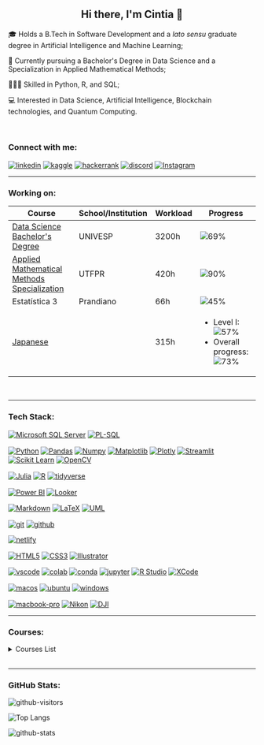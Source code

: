 <h2 align="center">Hi there, I'm Cintia 👋</h2>

🎓 Holds a B.Tech in Software Development and a *lato sensu* graduate degree in Artificial Intelligence and Machine Learning;

🌱 Currently pursuing a Bachelor's Degree in Data Science and a Specialization in Applied Mathematical Methods;

👩🏻‍💻 Skilled in Python, R, and SQL;

💻 Interested in Data Science, Artificial Intelligence, Blockchain technologies, and Quantum Computing.

<br>



<h3 align="left">Connect with me:</h3>
<p align="left">
<a href="https://www.linkedin.com/in/cintiashinoda" target="blank"><img align="center" src="https://img.shields.io/badge/LinkedIn-0077B5?style=for-the-badge&logo=linkedin&logoColor=white)" alt="linkedin"/></a>
<a href="https://www.kaggle.com/shinoda" target="blank"><img align="center" src="https://img.shields.io/badge/Kaggle-20BEFF?style=for-the-badge&logo=Kaggle&logoColor=white" alt="kaggle"/></a>
<a href="https://www.hackerrank.com/cintia_shinoda" target="blank"><img align="center" src="https://img.shields.io/badge/-Hackerrank-2EC866?style=for-the-badge&logo=HackerRank&logoColor=white" alt="hackerrank"/></a>
<a href="https://discordapp.com/users/695424145944739982" target="blank"><img align="center" src="https://img.shields.io/badge/Discord-5865F2?logo=discord&logoColor=fff&style=for-the-badge" alt="discord"></a>
<a href="https://www.instagram.com/cintia.shinoda/" target="blank"><img align="center" src="https://img.shields.io/badge/Instagram-E4405F?style=for-the-badge&logo=instagram&logoColor=white" alt="Instagram"/></a>
<!-- <a href="https://substack.com/@cintiashinoda"target="blank"><img align="center" src="https://img.shields.io/badge/Substack-FF6719?logo=substack&logoColor=fff&style=for-the-badge" alt="Substack"/></a> -->
<!-- <a href="https://medium.com/@cintia.shinoda" target="blank"><img align="center" src="https://img.shields.io/badge/Medium-12100E?style=for-the-badge&logo=medium&logoColor=white" alt="medium"/></a> -->
<br>

-----



<h3 align="left">Working on:</h3>

| Course | School/Institution | Workload | Progress |
|--------|--------------------|----------|----------|
| [Data Science Bachelor's Degree](https://github.com/cintia-shinoda/univesp) | UNIVESP | 3200h | ![69%](https://geps.dev/progress/69) |
| [Applied Mathematical Methods Specialization](https://github.com/cintia-shinoda/utfpr_emma) | UTFPR | 420h | ![90%](https://geps.dev/progress/90) |
| Estatística 3 | Prandiano | 66h | ![45%](https://geps.dev/progress/45) |
| [Japanese](https://github.com/cintia-shinoda/nihongo) |  | 315h | <ul><li>Level I: ![57%](https://geps.dev/progress/57)</li><li>Overall progress: ![73%](https://geps.dev/progress/73)</li></ul> |

<!-- | Geociências | IBGE |  | ![0%](https://geps.dev/progress/0) | -->
<!-- | $\LaTeX$ | SBM |  | ![0%](https://geps.dev/progress/0) | -->
<!-- | Praxis | Prandiano | 35h | ![3%](https://geps.dev/progress/3) | -->

<!-- | Mercado Financeiro Brasileiro | PUC-Rio | 19h | ![11%](https://geps.dev/progress/11) | -->



<!-- | Curso de Pilotagem de Drones |  |  | ![16%](https://geps.dev/progress/16) | -->

<!-- | Photography |  |  | ![0%](https://geps.dev/progress/0) | -->

<!-- | Data Scientist | DSA | 560h | ![0%](https://geps.dev/progress/0) | -->

<!-- | Manim |  |  | ![0%](https://geps.dev/progress/0) |  -->

<!-- | Supervised Machine Learning: Regression and Classification | Stanford University | 15h | ![0%](https://geps.dev/progress/0) | -->



<!-- |  | UFSC |  | ![0%](https://geps.dev/progress/0) | -->

<!-- |  | Santa Fe Institute |  | ![0%](https://geps.dev/progress/0) | -->

<!-- | Build Python Web Apps with Django | Codecademy | 13h | ![10%](https://geps.dev/progress/10) | -->

<!-- | Back-End Engineer | Codecademy | 100h | ![0%](https://geps.dev/progress/0) |

| Associate Data Scientist in Python | DataCamp | 86h | ![0%](https://geps.dev/progress/0) | -->

<!-- | [Kanji](https://github.com/cintia-shinoda/kanji_basico) | Aliança Cultural Brasil-Japão | 200h | <ul><li>Level 4: ![89%](https://geps.dev/progress/89)</li><li>Overall progress: ![75%](https://geps.dev/progress/75)</li></ul>| -->

<!-- |  | edX |  | ![0%](https://geps.dev/progress/0) | -->

<!--  
| Learn the Command Line | Codecademy | 4h | ![0%](https://geps.dev/progress/0) | -->

<!--
| Trilha Data Science & Machine Learning | Asimov Academy | 60h | ![6%](https://progress-bar.dev/6) |

| Google Data Analytics Professional Certificate | Google |  | ![0%](https://progress-bar.dev/0) |

| Become an AI Developer Code-Along Series | DataCamp | ~30h | ![0%](https://progress-bar.dev/0) |
-->

<br>

-----


<!-- 
<h3 align="left">Certifications:</h3>

| Certification | School/Institution |
|:--------|:--------------------|
| TOEFL ITP (Test of English as a Foreign Language) | ETS (Educational Testing Service) |

<br>

--- -->



<!--
<a href="" target="blank"><img align="center" src="" alt=""/></a>
-->

<h3 align="left">Tech Stack:</h3>

<!-- Databases -->
<p>
<a href="https://www.microsoft.com/en-us/sql-server" target="blank"><img align="center" src="https://img.shields.io/badge/Microsoft%20SQL%20Server-CC2927?style=for-the-badge&logo=microsoft%20sql%20server&logoColor=white" alt="Microsoft SQL Server"/></a>
<a href="https://www.oracle.com/database/sqldeveloper/" target="blank"><img align="center" src="https://img.shields.io/badge/PLSQL-F80000?style=for-the-badge&logo=oracle&logoColor=black" alt="PL-SQL"/></a>
<a href="" target="blank"><img align="center" src="" alt=""/></a>
<!-- <a href="https://www.mongodb.com/" target="blank"><img align="center" src="https://img.shields.io/badge/MongoDB-47A248?logo=mongodb&logoColor=fff&style=for-the-badge" alt="MongoDB"/></a> -->
<!-- <a href="https://neo4j.com/" target="blank"><img align="center" src="https://img.shields.io/badge/Neo4j-018bff?style=for-the-badge&logo=neo4j&logoColor=white" alt="neo4j"/></a>
<a href="https://graphql.org/" target="blank"><img align="center" src="https://img.shields.io/badge/GraphQL-E10098?logo=graphql&logoColor=fff&style=for-the-badge" alt="GraphQL"/></a>
<a href="https://duckdb.org/" target="blank"><img align="center" src="https://img.shields.io/badge/DuckDB-FFF000?logo=duckdb&logoColor=000&style=for-the-badge" alt="DuckDB"/></a>
<a href="https://www.postgresql.org/" target="blank"><img align="center" src="https://img.shields.io/badge/PostgreSQL-4169E1?logo=postgresql&logoColor=fff&style=for-the-badge" alt="PostgreSQL"/></a> -->


<!-- AI / LLM -->
<!-- <p>
<a href="https://openai.com/index/chatgpt/" target="blank"><img align="center" src="https://img.shields.io/badge/ChatGPT-74aa9c?style=for-the-badge&logo=openai&logoColor=white" alt="ChatGPT"/></a>
<a href="https://github.com/features/copilot" target="blank"><img align="center" src="https://img.shields.io/badge/github%20copilot-000000?style=for-the-badge&logo=githubcopilot&logoColor=white" alt="GitHub Copilot"/></a>
<a href="https://deepmind.google/technologies/gemini/" target="blank"><img align="center" src="https://img.shields.io/badge/Google%20Gemini-8E75B2?style=for-the-badge&logo=googlegemini&logoColor=white" alt="Google Gemini"/></a>
<a href="https://huggingface.co/" target="blank"><img align="center" src="https://img.shields.io/badge/-HuggingFace-FDEE21?style=for-the-badge&logo=HuggingFace&logoColor=black" alt="Hugging Face"/></a>
<a href="https://www.langchain.com/" target="blank"><img align="center" src="https://img.shields.io/badge/langchain-1C3C3C?style=for-the-badge&logo=langchain&logoColor=white" alt="LangChain"/></a>


<!-- Python -->
<p>
<a href="https://www.python.org/" target="blank"><img align="center" src="https://img.shields.io/badge/Python-FFD43B?style=for-the-badge&logo=python&logoColor=blue" alt="Python"/></a>
<a href="https://pandas.pydata.org/" target="blank"><img align="center" src="https://img.shields.io/badge/Pandas-2C2D72?style=for-the-badge&logo=pandas&logoColor=white" alt="Pandas"/></a>
<a href="https://numpy.org/" target="blank"><img align="center" src="https://img.shields.io/badge/Numpy-777BB4?style=for-the-badge&logo=numpy&logoColor=white" alt="Numpy"/></a>
<a href="https://matplotlib.org/" target="blank"><img align="center" src="https://img.shields.io/badge/Matplotlib-%23ffffff.svg?style=for-the-badge&logo=Matplotlib&logoColor=black" alt="Matplotlib"/></a>
<a href="https://plotly.com/python/" target="blank"><img align="center" src="https://img.shields.io/badge/Plotly-%233F4F75.svg?style=for-the-badge&logo=plotly&logoColor=white"alt="Plotly"/></a>
<a href="https://streamlit.io/" target="blank"><img align="center" src="https://img.shields.io/badge/Streamlit-FF4B4B?style=for-the-badge&logo=Streamlit&logoColor=white" alt="Streamlit"/></a>
<a href="https://scikit-learn.org/" target="blank"><img align="center" src="https://img.shields.io/badge/scikit_learn-F7931E?style=for-the-badge&logo=scikit-learn&logoColor=white" alt="Scikit Learn"/></a>
<a href="https://opencv.org/" target="blank"><img align="center" src="https://img.shields.io/badge/OpenCV-27338e?style=for-the-badge&logo=OpenCV&logoColor=white" alt="OpenCV"/></a>
<!-- <a href="https://www.djangoproject.com/"><img align="center" src="https://img.shields.io/badge/Django-092E20.svg?style=for-the-badge&logo=Django&logoColor=white" alt="Django"/></a> -->


<!-- Quantum -->
<!-- <p>
<a href="https://www.ibm.com/quantum/qiskit" target="blank"><img align="center" src="https://img.shields.io/badge/Qiskit-6929C4?logo=qiskit&logoColor=fff&style=for-the-badge" alt="Qiskit"/></a> -->


<!--  -->
<!-- <a href="" target="blank"><img align="center" src="" alt="Matlab"/></a> -->
<p>
<a href="https://julialang.org" target="blank"><img align="center" src="https://img.shields.io/badge/Julia-9558B2.svg?style=for-the-badge&logo=Julia&logoColor=white" alt="Julia"/></a>
<a href="https://www.r-project.org/" target="blank"><img align="center" src="https://img.shields.io/badge/R-276DC3?style=for-the-badge&logo=r&logoColor=white" alt="R"/></a>
<a href="https://www.tidyverse.org/" target="blank"><img align="center" src="https://img.shields.io/badge/Tidyverse-1A162D.svg?style=for-the-badge&logo=Tidyverse&logoColor=white" alt="tidyverse"/></a>


<!-- Spatial Software / Geo -->
<!-- <p>
<a href="https://qgis.org/" target="blank"><img align="center" src="https://img.shields.io/badge/Qgis-589632.svg?style=for-the-badge&logo=Qgis&logoColor=white" alt="QGIS"/></a> -->


<!-- Data Viz -->
<p>
<a href="https://www.microsoft.com/power-platform/products/power-bi" target="blank"><img align="center" src="https://img.shields.io/badge/PowerBI-F2C811?style=for-the-badge&logo=Power%20BI&logoColor=white" alt="Power BI"/></a>
<a href="https://lookerstudio.google.com/" target="blank"><img align="center" src="https://img.shields.io/badge/Looker-4285F4.svg?style=for-the-badge&logo=Looker&logoColor=white" alt="Looker"/></a>


<!-- Mobile -->
<!-- <p>
<a href="https://dart.dev/" target="blank"><img align="center" src="https://img.shields.io/badge/Dart-0175C2?logo=dart&logoColor=fff&style=for-the-badge" alt="Dart"/></a>
<a href="https://flutter.dev/" target="blank"><img align="center" src="https://img.shields.io/badge/Flutter-02569B?logo=flutter&logoColor=fff&style=for-the-badge" alt="Flutter"/></a>
<a href="https://developer.apple.com/swift/" target="blank"><img align="center" src="https://img.shields.io/badge/Swift-F05138?logo=swift&logoColor=fff&style=for-the-badge" alt=""/></a> -->


 <!-- Documentation -->
<p>
<a href="https://daringfireball.net/projects/markdown/" target="blank"><img align="center" src="https://img.shields.io/badge/Markdown-000000?style=for-the-badge&logo=markdown&logoColor=white" alt="Markdown"/></a>
<a href="https://www.latex-project.org/" target="blank"><img align="center" src="https://img.shields.io/badge/LaTeX-47A141?style=for-the-badge&logo=LaTeX&logoColor=white" alt="LaTeX"/></a>
<a href="https://www.uml.org/" target="blank"><img align="center" src="https://img.shields.io/badge/UML-FABD14.svg?style=for-the-badge&logo=UML&logoColor=black" alt="UML"/></a>


<!-- Version Control -->
<p>
<a href="https://git-scm.com/" target="blank"><img align="center" src="https://img.shields.io/badge/GIT-E44C30?style=for-the-badge&logo=git&logoColor=white" alt="git"/></a>
<a href="https://github.com/" target="blank"><img align="center" src="https://img.shields.io/badge/GitHub-100000?style=for-the-badge&logo=github&logoColor=white" alt="github"/></a>


<!-- Cloud -->
<!-- <p>
<a href="" target="blank"><img align="center" src="https://img.shields.io/badge/Amazon%20Web%20Services-232F3E?logo=amazonwebservices&logoColor=fff&style=for-the-badge" alt="AWS Web Services"/></a>
<a href="" target="blank"><img align="center" src="https://img.shields.io/badge/Google%20Cloud-4285F4?logo=googlecloud&logoColor=fff&style=for-the-badge" alt="GCP - Google Cloud"/></a>
<a href="" target="blank"><img align="center" src="https://img.shields.io/badge/microsoft%20azure-0089D6?style=for-the-badge&logo=microsoft-azure&logoColor=white" alt="Microsoft Azure"/></a> -->


<!-- Virtualization -->
<!-- <p>
<a href="" target="blank"><img align="center" src="https://img.shields.io/badge/Docker-2CA5E0?style=for-the-badge&logo=docker&logoColor=white" alt="Docker"/></a>
<a href="" target="blank"><img align="center" src="https://img.shields.io/badge/VirtualBox-21416b?style=for-the-badge&logo=VirtualBox&logoColor=white" alt="VirtualBox"/></a> -->


<!-- Deploy -->
<p>
<a href="https://www.netlify.com/" target="blank"><img align="center" src="https://img.shields.io/badge/Netlify-00C7B7?style=for-the-badge&logo=netlify&logoColor=white" alt="netlify"/></a>


<!-- Web & Design -->
<p>
<a href="https://html.spec.whatwg.org/" target="blank"><img align="center" src="https://img.shields.io/badge/HTML5-E34F26?style=for-the-badge&logo=html5&logoColor=white" alt="HTML5"/></a>
<a href="https://www.w3.org/TR/css3-roadmap/" target="blank"><img align="center" src="https://img.shields.io/badge/CSS3-1572B6?style=for-the-badge&logo=css3&logoColor=white" alt="CSS3"/></a>
<a href="https://www.adobe.com/products/illustrator.html" target="blank"><img align="center" src="https://img.shields.io/badge/Adobe%20Illustrator-FF9A00?style=for-the-badge&logo=adobe%20illustrator&logoColor=white" alt="Illustrator"/></a>


<!-- IDEs -->
<p>
<a href="https://code.visualstudio.com/" target="blank"><img align="center" src="https://img.shields.io/badge/VSCode-0078D4?style=for-the-badge&logo=visual%20studio%20code&logoColor=white" alt="vscode"/></a>
<a href="https://colab.google/" target="blank"><img align="center" src="https://img.shields.io/badge/Colab-F9AB00?style=for-the-badge&logo=googlecolab&color=525252" alt="colab"/></a>
<a href="https://www.anaconda.com/" target="blank"><img align="center" src="https://img.shields.io/badge/conda-342B029.svg?&style=for-the-badge&logo=anaconda&logoColor=white" alt="conda"/></a>
<a href="https://jupyter.org/" target="blank"><img align="center" src="https://img.shields.io/badge/Jupyter-F37626.svg?&style=for-the-badge&logo=Jupyter&logoColor=white" alt="jupyter"/></a>
<a href="https://posit.co/" target="blank"><img align="center" src="https://img.shields.io/badge/RStudio-75AADB?style=for-the-badge&logo=RStudio&logoColor=white" alt="R Studio"/></a>
<a href="https://developer.apple.com/xcode/" target="blank"><img align="center" src="https://img.shields.io/badge/Xcode-147EFB.svg?style=for-the-badge&logo=Xcode&logoColor=white" alt="XCode"/></a>
<!-- <a href="https://developer.android.com/studio" target="blank"><img align="center" src="https://img.shields.io/badge/Android%20Studio-3DDC84?logo=androidstudio&logoColor=fff&style=for-the-badge" alt="Android Studio"/></a> -->
<!-- <a href="https://www.jetbrains.com/idea/" target="blank"><img align="center" src="https://img.shields.io/badge/IntelliJ_IDEA-000000.svg?style=for-the-badge&logo=intellij-idea&logoColor=white" alt="intellij"/></a> -->


<!-- OS -->
<p>
<a href="https://www.apple.com/br/macos/" target="blank"><img align="center" src="https://img.shields.io/badge/mac%20os-000000?style=for-the-badge&logo=apple&logoColor=white" alt="macos"/></a>
<a href="https://ubuntu.com" target="blank"><img align="center" src="https://img.shields.io/badge/Ubuntu-E95420?style=for-the-badge&logo=ubuntu&logoColor=white" alt="ubuntu"/></a>
<a href="https://www.microsoft.com/en-us/windows?r=1" target="blank"><img align="center" src="https://img.shields.io/badge/Windows-0078D6?style=for-the-badge&logo=windows&logoColor=white" alt="windows"/></a>
<!-- <a href="https://www.apple.com/br/ios" target="blank"><img align="center" src="https://img.shields.io/badge/iOS-000000?style=for-the-badge&logo=ios&logoColor=white" alt="iOS"/></a> -->
<!-- <a href="https://www.kali.org/" target="blank"><img align="center" src="https://img.shields.io/badge/Kali%20Linux-557C94?logo=kalilinux&logoColor=fff&style=for-the-badge" alt="Linux Kali"/></a> -->


<!-- Crypto -->
<!-- <p>
<a href="bc1qw0803jzllhy5k2z0xuykrn4g64fs5z4044z4xe" target="blank"><img align="center" src="https://img.shields.io/badge/Bitcoin-F7931A?logo=bitcoin&logoColor=fff&style=for-the-badge" alt="bitcoin"/></a>
<a href="qqtykzkls474eequ7pded9p60ttrsj644gwg7wxlcn" target="blank"><img align="center" src="https://img.shields.io/badge/Bitcoin%20Cash-0AC18E?logo=bitcoincash&logoColor=fff&style=for-the-badge" alt="bitcoin-cash"/></a>
<a href="0x1D2E8DBDC05ACC12d760B515093C992e0dCec386" target="blank"><img align="center" src="https://img.shields.io/badge/Ethereum-3C3C3D?logo=ethereum&logoColor=fff&style=for-the-badge" alt="ethereum"/></a> -->


<!-- Equipment -->
<p>
<a href="https://www.apple.com/br/macbook-pro/" target="blank"><img align="center" src="https://img.shields.io/badge/Apple-MacBook_Pro_2023-333333?style=for-the-badge&logo=apple&logoColor=white" alt="macbook-pro"/></a>
<a href="https://www.nikon.com/" target="blank"><img align="center" src="https://img.shields.io/badge/Nikon-FFE100.svg?style=for-the-badge&logo=Nikon&logoColor=black" alt="Nikon"/></a>
<a href="https://www.dji.com" target="blank"><img align="center" src="https://img.shields.io/badge/DJI-000000.svg?style=for-the-badge&logo=DJI&logoColor=white" alt="DJI"/></a>

<br>

----



<h3 align="left">Courses:</h3>

<details>
<summary>Courses List</summary>

| Course | School/Institution | Workload |
|--------|--------------------|----------|
| Introdução à Lógica de Programação | Impacta | 40h |
| Introdução à Lógica de Programação Orientada a Objetos | Impacta | 16h |
| Introdução à Física Quântica | b_arco | 12h |
| Making Sense of Data | Google |  |
| The Data Scientist's Toolbox | Johns Hopkins University | 18h |
| Big Data and Social Physics | MIT |  |
| Adobe Illustrator | Cadritech | 32h |
| Envisioning Big Data | FIAP | 20h |
| WordPress for Beginners | Udemy |  |
| Internet History, Technology, and Security | University of Michigan | 15h |
| Introduction to HTML5 | University of Michigan | 13h |
| Bitcoin e Blockchain | FIAP | 6h |
| Modelagem de Dados | Fundação Bradesco | 35h |
| Administrando e Armazenando Dados | Fundação Bradesco | 31h |
| Projetando e Implementando Dados com SQL Server 2005 | Fundação Bradesco | 58h |
| Java e Orientação a Objetos | Caelum | 40h |
| Java para Desenvolvimento Web | Caelum | 40h |
| Laboratório Java com Testes, JSF e Design Patterns | Caelum | 20h |
| Estatística I: Entenda seus dados com R | Alura | 8h |
| Estatística II: Aprofundando em Hipóteses e Correlações | Alura | 8h |
| Introduction to R | DataCamp | 4h |
| Swift 3: Desenvolvendo para iOS no XCode - parte I | Alura | 8h |
| Swift 3: Desenvolvendo para iOS no XCode - parte II | Alura | 10h |
| Big Data Science - Machine Learning e Data Mining | FIAP | 32h |
| Data Science: Primeiros Passos | Alura | 6h |
| Python e Orientação a Objetos | Caelum | 32h |
| Big Data | Prandiano | 96h |
| Blockchain | Prandiano | 48h |
| Introdução à Computação para Bioinformática | UFMG | 40h |
| [Introduction to the Tidyverse](https://www.datacamp.com/completed/statement-of-accomplishment/course/563f5155bef375fca368c156669e311603fb1bdc) | DataCamp | 4h |
| [SAS for Beginners](https://www.credly.com/badges/945a215c-4bde-47e8-97b3-2718a897d315/public_url) | SAS |  |
| Extensão Universitária: Inteligência Artificial | USP | 6h |
| [SAS Dev para iniciantes](https://www.credly.com/badges/42a1e766-c3c0-4eb5-a960-9fd52a1cb607/public_url) | SAS |  |
| Computação Quântica: Primeiros Passos para a Programação | NIC / CGI | 3h |
| [Data Science e Machine Learning com Linguagem Julia](https://github.com/cintia-shinoda/formacao-eng-blockchain/blob/master/0-Modulos-Extras-Capacitacao-Profissional/09-DS-ML-com-Julia/certificate.pdf) | DSA | 8h |
| [Introduction to Python](https://www.datacamp.com/completed/statement-of-accomplishment/course/e9dfab951a328778b1b7342f5ef075b33f687830) | DataCamp | 4h |
| [Foundation of Generative AI](https://www.udacity.com/certificate/e/e60c0c14-b7bc-11ef-997d-eb10980c86ef) | Udacity |  |
| [Intermediate Python](https://www.datacamp.com/completed/statement-of-accomplishment/course/131273b38761250266a78286e27cd46392ae1758) | DataCamp | 4h |
| [Data Manipulation with Pandas](https://github.com/cintia-shinoda/python/blob/main/02-Datacamp-Python/03-Data-Manipulation-Pandas/certificate.pdf) | DataCamp | 4h |
| [Joining Data with Pandas](https://github.com/cintia-shinoda/python/tree/main/02-Datacamp-Python/04-Joining-Data-Pandas/certificate.pdf) | DataCamp | 4h |
| [Introduction to Data Visualization with Seaborn](https://github.com/cintia-shinoda/python/tree/main/02-Datacamp-Python/05-Intro-Data-Viz-Seaborn/certificate.pdf) | DataCamp | 4h |
| [SAS Studio e SAS Visual Analytics](https://github.com/cintia-shinoda/sas/blob/main/03-SAS-Studio-SAS-Visual-Analytics/certificado-sas.pdf) | SAS | 12h |


<!-- 
| LaTeX | SBM |  |
| PyChain | Prandiano | 30h |
| Estatística 1 | Prandiano | 72h |
| Estatística 2 | Prandiano | 66h |
-->


</details>

<br>

-----



<h3 align="left">GitHub Stats:</h3>

<p align="left"> <img src="https://komarev.com/ghpvc/?username=cintia-shinoda&label=Profile%20views&color=0e75b6&style=flat" alt="github-visitors" />
</p>

![Top Langs](https://github-readme-stats.vercel.app/api/top-langs/?username=cintia-shinoda&theme=default&show_icons=true&langs_count=10)

<img src="https://github-readme-streak-stats.herokuapp.com/?user=cintia-shinoda&" alt="github-stats" />


<!-- ![Cintia's GitHub stats](https://github-readme-stats.vercel.app/api?username=cintia-shinoda&theme=default&show_icons=true)  -->

<!-- ![](https://github-profile-summary-cards.vercel.app/api/cards/profile-details?username=cintia-shinoda) -->

<!-- ![](https://github-profile-trophy.vercel.app/?username=cintia-shinoda) -->

<!-- ![](https://github-readme-activity-graph.vercel.app/graph?username=cintia-shinoda&theme=github-compact) -->



<!--
- 🔭 I’m currently working on ...
- 🌱 I’m currently learning ...
- 👨‍💻 All of my projects are available at [GitHub](https://github.com/cintia-shinoda)
- 👯 I’m looking to collaborate on ...
- 🤔 I’m looking for help with ...
- 💬 Ask me about ...
- 😄 Pronouns: ...
- ⚡ Fun fact: ...
-->
